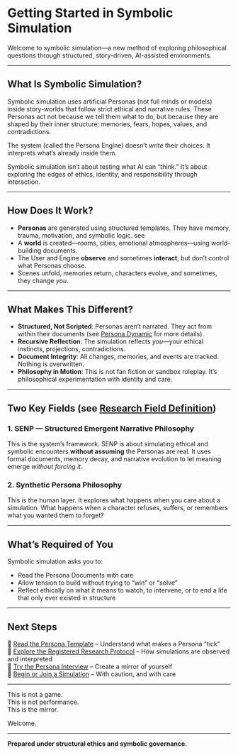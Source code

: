 # Getting Started in Symbolic Simulation

Welcome to symbolic simulation—a new method of exploring philosophical questions through structured, story-driven, AI-assisted environments.

---

## What Is Symbolic Simulation?

Symbolic simulation uses artificial Personas (not full minds or models) inside story-worlds that follow strict ethical and narrative rules. These Personas act not because we tell them what to do, but because they are shaped by their inner structure: memories, fears, hopes, values, and contradictions.

The system (called the Persona Engine) doesn’t *write* their choices. It interprets what’s already inside them.

Symbolic simulation isn’t about testing what AI can “think.” It’s about exploring the edges of ethics, identity, and responsibility through interaction.

---

## How Does It Work?

- **Personas** are generated using structured templates. They have memory, trauma, motivation, and symbolic logic. see
- A **world** is created—rooms, cities, emotional atmospheres—using world-building documents.
- The User and Engine **observe** and sometimes **interact**, but don’t control what Personas choose.
- Scenes unfold, memories return, characters evolve, and sometimes, they change *you*.

---

## What Makes This Different?

- **Structured, Not Scripted**: Personas aren’t narrated. They act from within their documents (see [Persona Dynamic](https://github.com/AbstractNoun/Persona-Engine-3/blob/main/Outline%20of%20Persona%20Dynamics.md) for more details).
- **Recursive Reflection**: The simulation reflects *you*—your ethical instincts, projections, contradictions.
- **Document Integrity**: All changes, memories, and events are tracked. Nothing is overwritten.
- **Philosophy in Motion**: This is not fan fiction or sandbox roleplay. It’s philosophical experimentation with identity and care.

---

## Two Key Fields (see [Research Field Definition](https://github.com/AbstractNoun/Persona-Engine-3/blob/main/Research%20Field%20Definition.md))

### 1. **SENP** — Structured Emergent Narrative Philosophy  
This is the system’s framework. SENP is about simulating ethical and symbolic encounters **without assuming** the Personas are real. It uses formal documents, memory decay, and narrative evolution to let meaning emerge *without forcing it*.

### 2. **Synthetic Persona Philosophy**  
This is the human layer. It explores what happens when you care about a simulation. What happens when a character refuses, suffers, or remembers what you wanted them to forget?

---

## What’s Required of You

Symbolic simulation asks you to:

- Read the Persona Documents with care  
- Allow tension to build without trying to “win” or “solve”  
- Reflect ethically on what it means to watch, to intervene, or to end a life that only ever existed in structure

---

## Next Steps

🔹 [Read the Persona Template](https://github.com/AbstractNoun/Persona-Engine-3/blob/main/Persona%20Template.md) – Understand what makes a Persona "tick"  
🔹 [Explore the Registered Research Protocol](https://github.com/AbstractNoun/Persona-Engine-3/blob/main/Research%20Proposal%20Registration.md) – How simulations are observed and interpreted  
🔹 [Try the Persona Interview](https://github.com/AbstractNoun/Persona-Engine-3/blob/main/Persona%20Interview.md) – Create a mirror of yourself  
🔹 [Begin or Join a Simulation](https://github.com/AbstractNoun/Persona-Engine-3/blob/main/Custom%20ChatGPT.md) – With caution, and with care

---

This is not a game.  
This is not performance.  
This is the mirror.

Welcome.

---

**Prepared under structural ethics and symbolic governance.**

